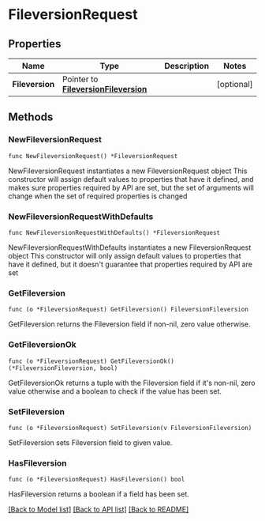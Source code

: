 # FileversionRequest

## Properties

Name | Type | Description | Notes
------------ | ------------- | ------------- | -------------
**Fileversion** | Pointer to [**FileversionFileversion**](fileversion.Fileversion.md) |  | [optional] 

## Methods

### NewFileversionRequest

`func NewFileversionRequest() *FileversionRequest`

NewFileversionRequest instantiates a new FileversionRequest object
This constructor will assign default values to properties that have it defined,
and makes sure properties required by API are set, but the set of arguments
will change when the set of required properties is changed

### NewFileversionRequestWithDefaults

`func NewFileversionRequestWithDefaults() *FileversionRequest`

NewFileversionRequestWithDefaults instantiates a new FileversionRequest object
This constructor will only assign default values to properties that have it defined,
but it doesn't guarantee that properties required by API are set

### GetFileversion

`func (o *FileversionRequest) GetFileversion() FileversionFileversion`

GetFileversion returns the Fileversion field if non-nil, zero value otherwise.

### GetFileversionOk

`func (o *FileversionRequest) GetFileversionOk() (*FileversionFileversion, bool)`

GetFileversionOk returns a tuple with the Fileversion field if it's non-nil, zero value otherwise
and a boolean to check if the value has been set.

### SetFileversion

`func (o *FileversionRequest) SetFileversion(v FileversionFileversion)`

SetFileversion sets Fileversion field to given value.

### HasFileversion

`func (o *FileversionRequest) HasFileversion() bool`

HasFileversion returns a boolean if a field has been set.


[[Back to Model list]](../README.md#documentation-for-models) [[Back to API list]](../README.md#documentation-for-api-endpoints) [[Back to README]](../README.md)


